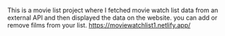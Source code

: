 This is a movie list project where I fetched movie watch list data from an external API and then displayed the data on the website. you can add or remove films from your list.                                                                                                                                                            https://moviewatchlist1.netlify.app/      
 
